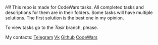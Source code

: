 *Hi!* This repo is made for CodeWars tasks.
All completed tasks and descriptions for them are in their folders.
Some tasks will have multiple solutions. The first solution is the best one in my opinion.

To view tasks go to the *Task* branch, please.

My contacts:
[Telegram](https://t.me/SPNikolay)
[Vk](https://vk.com/6opsh25)
[Github](https://github.com/NikBabukhin)
[CodeWars](https://www.codewars.com/users/NikBabukhin)